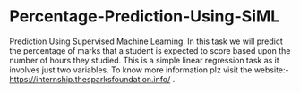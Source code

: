 # Percentage-Prediction-Using-SiML
Prediction Using Supervised Machine Learning. In this task we will predict the percentage of marks that a student is expected to score based upon the number of hours they studied. This is a simple linear regression task as it involves just two variables.
To know more information plz visit the website:- https://internship.thesparksfoundation.info/ .
